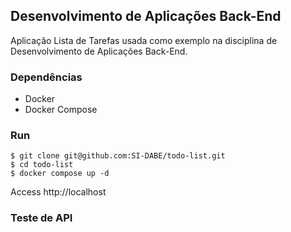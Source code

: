 ## Desenvolvimento de Aplicações Back-End

Aplicação Lista de Tarefas usada como exemplo na disciplina de Desenvolvimento de Aplicações Back-End.

### Dependências

-   Docker
-   Docker Compose

### Run

```
$ git clone git@github.com:SI-DABE/todo-list.git
$ cd todo-list
$ docker compose up -d
```

Access http://localhost

### Teste de API
